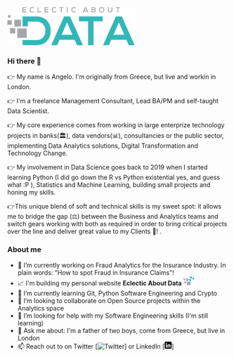  [![Header](https://github.com/etzimopoulos/etzimopoulos/blob/main/eclectic.png#gh-light-mode-only)](https://eclecticaboutdata.com/)

<!--<a href="https://eclecticaboutdata.com/"><img src="https://github.com/etzimopoulos/etzimopoulos/blob/main/eclectic.png"> -->



### Hi there 👋
👉 My name is Angelo. I'm originally from Greece, but live and workin in London.
  
👉 I'm a freelance Management Consultant, Lead BA/PM and self-taught Data Scientist. 

👉 My core experience comes from working in large enterprize technology projects in banks(🏛), data vendors(📊), consultancies or the public sector, implementing Data Analytics solutions, Digital Transformation and Technology Change. 

👉 My involvement in Data Science goes back to 2019 when I started learning Python (I did go down the R vs Python existential yes, and guess what :P ), Statistics and Machine Learning, building small projects and honing my skills.

👉This unique blend of soft and technical skills is my sweet spot: it allows me to bridge the gap (⚖) between the Business and Analytics teams and switch gears working with both as required in order to bring critical projects over the line and deliver great value to my Clients 💯!
.

### About me
- 🔭 I’m currently working on Fraud Analytics for the Insurance Industry. In plain words: "How to spot Fraud in Insurance Claims"! 
- 📈 I'm building my personal website **Eclectic About Data** ![EclecticWebsite][eclectic_logo]
- 🌱 I’m currently learning Git, Python Software Engineering and Crypto 
- 👯 I’m looking to collaborate on Open Source projects within the Analytics space
- 🤔 I’m looking for help with my Software Engineering skills (I'm still learning)
- 💬 Ask me about: I'm a father of two boys, come from Greece, but live in London
- 📫 Reach out to on Twitter [![Twitter][twitter_logo]] or LinkedIn [![LinkedIn][Lin_logo]] 

<!-- Icons -->
[twitter_logo]: http://i.imgur.com/wWzX9uB.png (twitter icon without padding)
[Lin_logo]: https://github.com/etzimopoulos/etzimopoulos/blob/main/linkedin-3-16.png (LinkedIn icon without padding)
[eclectic_logo]: https://github.com/etzimopoulos/etzimopoulos/blob/main/eclectic_icon.png 

<!-- Links to your social media accounts -->
[Twitter]: https://twitter.com/dataeclectic
[LinkedIn]: https://www.linkedin.com/in/etzimopoulos/
[EclecticWebsite]: https://eclecticaboutdata.com/
